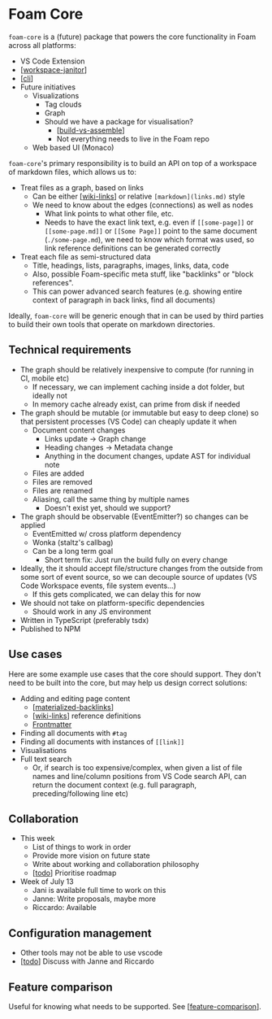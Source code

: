 # Foam Core

`foam-core` is a (future) package that powers the core functionality in Foam across all platforms:

- VS Code Extension
- [[workspace-janitor]]
- [[cli]]
- Future initiatives
  - Visualizations
    - Tag clouds
    - Graph
    - Should we have a package for visualisation?
      - [[build-vs-assemble]]
      - Not everything needs to live in the Foam repo
  - Web based UI (Monaco)

`foam-core`'s primary responsibility is to build an API on top of a workspace of markdown files, which allows us to:

- Treat files as a graph, based on links
  - Can be either [[wiki-links]] or relative `[markdown](links.md)` style
  - We need to know about the edges (connections) as well as nodes
    - What link points to what other file, etc.
    - Needs to have the exact link text, e.g. even if `[[some-page]]` or `[[some-page.md]]` or `[[Some Page]]` point to the same document (`./some-page.md`), we need to know which format was used, so link reference definitions can be generated correctly
- Treat each file as semi-structured data
  - Title, headings, lists, paragraphs, images, links, data, code
  - Also, possible Foam-specific meta stuff, like "backlinks" or "block references".
  - This can power advanced search features (e.g. showing entire context of paragraph in back links, find all documents)

Ideally, `foam-core` will be generic enough that in can be used by third parties to build their own tools that operate on markdown directories.

## Technical requirements

- The graph should be relatively inexpensive to compute (for running in CI, mobile etc)
  - If necessary, we can implement caching inside a dot folder, but ideally not
  - In memory cache already exist, can prime from disk if needed
- The graph should be mutable (or immutable but easy to deep clone) so that persistent processes (VS Code) can cheaply update it when
  - Document content changes
    - Links update -> Graph change
    - Heading changes -> Metadata change
    - Anything in the document changes, update AST for individual note
  - Files are added
  - Files are removed
  - Files are renamed
  - Aliasing, call the same thing by multiple names
    - Doesn't exist yet, should we support?
- The graph should be observable (EventEmitter?) so changes can be applied
  - EventEmitted w/ cross platform dependency
  - Wonka (staltz's callbag)
  - Can be a long term goal
    - Short term fix: Just run the build fully on every change
- Ideally, the it should accept file/structure changes from the outside from some sort of event source, so we can decouple source of updates (VS Code Workspace events, file system events...)
  - If this gets complicated, we can delay this for now
- We should not take on platform-specific dependencies
  - Should work in any JS environment
- Written in TypeScript (preferably tsdx)
- Published to NPM

## Use cases

Here are some example use cases that the core should support. They don't need to be built into the core, but may help us design correct solutions:

- Adding and editing page content
  - [[materialized-backlinks]]
  - [[wiki-links]] reference definitions
  - [Frontmatter](https://jekyllrb.com/docs/front-matter/)
- Finding all documents with `#tag`
- Finding all documents with instances of `[[link]]`
- Visualisations
- Full text search
  - Or, if search is too expensive/complex, when given a list of file names and line/column positions from VS Code search API, can return the document context (e.g. full paragraph, preceding/following line etc)

## Collaboration

- This week
  - List of things to work in order
  - Provide more vision on future state
  - Write about working and collaboration philosophy
  - [[todo]] Prioritise roadmap
- Week of July 13
  - Jani is available full time to work on this
  - Janne: Write proposals, maybe more
  - Riccardo: Available

## Configuration management

- Other tools may not be able to use vscode
- [[todo]] Discuss with Janne and Riccardo

## Feature comparison

Useful for knowing what needs to be supported. See [[feature-comparison]].

[//begin]: # "Autogenerated link references for markdown compatibility"
[workspace-janitor]: workspace-janitor "Workspace Janitor"
[cli]: cli "Command Line Interface"
[wiki-links]: wiki-links "Wiki Links"
[materialized-backlinks]: materialized-backlinks "Materialized Backlinks (stub)"
[build-vs-assemble]: build-vs-assemble "Build vs Assemble"
[feature-comparison]: feature-comparison "Feature comparison"
[todo]: todo "Todo"
[//end]: # "Autogenerated link references"
